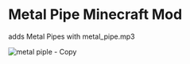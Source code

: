 # Metal Pipe Minecraft Mod

adds Metal Pipes with metal_pipe.mp3

![metal piple - Copy](https://github.com/user-attachments/assets/495328c8-a42d-416f-aa4b-0474e09938d6)

